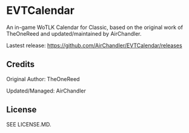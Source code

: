 # EVTCalendar

An in-game WoTLK Calendar for Classic, based on the original work of TheOneReed and updated/maintained by AirChandler.

Lastest release: https://github.com/AirChandler/EVTCalendar/releases

## Credits

Original Author: TheOneReed

Updated/Managed: AirChandler

## License

SEE LICENSE.MD.

